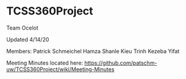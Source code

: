 # TCSS360Project

Team Ocelot

Updated 4/14/20

Members:
  Patrick Schmeichel
  Hamza Shanle
  Kieu Trinh
  Kezeba Yifat
  
Meeting Minutes located here: https://github.com/patschm-uw/TCSS360Project/wiki/Meeting-Minutes
